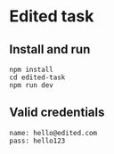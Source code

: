 # Edited task

## Install and run

```
npm install
cd edited-task
npm run dev
```

## Valid credentials
```
name: hello@edited.com
pass: hello123
```
